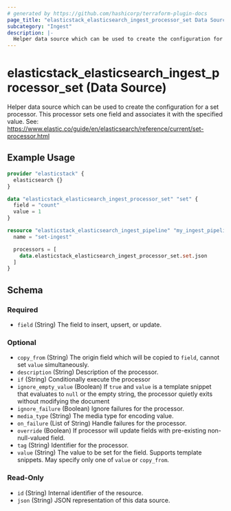 ```yaml
---
# generated by https://github.com/hashicorp/terraform-plugin-docs
page_title: "elasticstack_elasticsearch_ingest_processor_set Data Source - terraform-provider-elasticstack"
subcategory: "Ingest"
description: |-
  Helper data source which can be used to create the configuration for a set processor. This processor sets one field and associates it with the specified value. See: https://www.elastic.co/guide/en/elasticsearch/reference/current/set-processor.html
---
```


# elasticstack_elasticsearch_ingest_processor_set (Data Source)

Helper data source which can be used to create the configuration for a set processor. This processor sets one field and associates it with the specified value. See: https://www.elastic.co/guide/en/elasticsearch/reference/current/set-processor.html

## Example Usage

```terraform
provider "elasticstack" {
  elasticsearch {}
}

data "elasticstack_elasticsearch_ingest_processor_set" "set" {
  field = "count"
  value = 1
}

resource "elasticstack_elasticsearch_ingest_pipeline" "my_ingest_pipeline" {
  name = "set-ingest"

  processors = [
    data.elasticstack_elasticsearch_ingest_processor_set.set.json
  ]
}
```

<!-- schema generated by tfplugindocs -->
## Schema

### Required

- `field` (String) The field to insert, upsert, or update.

### Optional

- `copy_from` (String) The origin field which will be copied to `field`, cannot set `value` simultaneously.
- `description` (String) Description of the processor.
- `if` (String) Conditionally execute the processor
- `ignore_empty_value` (Boolean) If `true` and `value` is a template snippet that evaluates to `null` or the empty string, the processor quietly exits without modifying the document
- `ignore_failure` (Boolean) Ignore failures for the processor.
- `media_type` (String) The media type for encoding value.
- `on_failure` (List of String) Handle failures for the processor.
- `override` (Boolean) If processor will update fields with pre-existing non-null-valued field.
- `tag` (String) Identifier for the processor.
- `value` (String) The value to be set for the field. Supports template snippets. May specify only one of `value` or `copy_from`.

### Read-Only

- `id` (String) Internal identifier of the resource.
- `json` (String) JSON representation of this data source.
